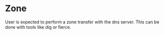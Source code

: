 # Zone
User is expected to perform a zone transfer with the dns server.
This can be done with tools like dig or fierce.

